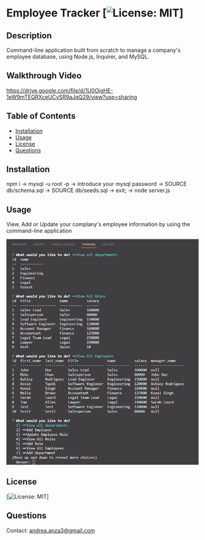 # Employee Tracker [![License: MIT](https://img.shields.io/badge/License-MIT-yellow.svg)]

## Description
Command-line application built from scratch to manage a company's employee database, using Node.js, Inquirer, and MySQL.

## Walkthrough Video
https://drive.google.com/file/d/1U0OigHE-1eW9mTEQRXceUCvSR9aJqQ29/view?usp=sharing

## Table of Contents

- [Installation](#installation)
- [Usage](#usage)
- [License](#license)
- [Questions](#questions)

## Installation
npm i -> mysql -u root -p -> introduce your mysql password -> SOURCE db/schema.sql -> SOURCE db/seeds.sql -> exit; -> node server.js

## Usage
View, Add or Update your complany's employee information by using the command-line application

![alt text](assets/images/1.png)

## License
[![License: MIT](https://img.shields.io/badge/License-MIT-yellow.svg)]

## Questions
Contact: <andrea.anza3@gmail.com>
